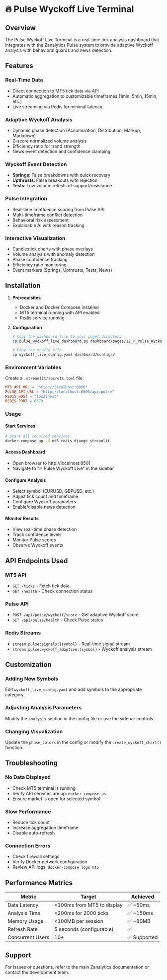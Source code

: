 # 🔥 Pulse Wyckoff Live Terminal

## Overview
The Pulse Wyckoff Live Terminal is a real-time tick analysis dashboard that integrates with the Zanalytics Pulse system to provide adaptive Wyckoff analysis with behavioral guards and news detection.

## Features

### Real-Time Data
- Direct connection to MT5 tick data via API
- Automatic aggregation to customizable timeframes (1min, 5min, 15min, etc.)
- Live streaming via Redis for minimal latency

### Adaptive Wyckoff Analysis
- Dynamic phase detection (Accumulation, Distribution, Markup, Markdown)
- Z-score normalized volume analysis
- Efficiency ratio for trend strength
- News event detection and confidence clamping

### Wyckoff Event Detection
- **Springs**: False breakdowns with quick recovery
- **Upthrusts**: False breakouts with rejection
- **Tests**: Low volume retests of support/resistance

### Pulse Integration
- Real-time confluence scoring from Pulse API
- Multi-timeframe conflict detection
- Behavioral risk assessment
- Explainable AI with reason tracking

### Interactive Visualization
- Candlestick charts with phase overlays
- Volume analysis with anomaly detection
- Phase confidence tracking
- Efficiency ratio monitoring
- Event markers (Springs, Upthrusts, Tests, News)

## Installation

1. **Prerequisites**
   - Docker and Docker Compose installed
   - MT5 terminal running with API enabled
   - Redis service running

2. **Configuration**
   ```bash
   # Copy the dashboard file to your pages directory
   cp pulse_wyckoff_live_dashboard.py dashboard/pages/12_🔥_Pulse_Wyckoff_Live.py
   
   # Copy the config file
   cp wyckoff_live_config.yaml dashboard/configs/
   ```

### Environment Variables
Create a `.streamlit/secrets.toml` file:

```toml
MT5_API_URL = "http://localhost:8000"
PULSE_API_URL = "http://localhost:8000/api/pulse"
REDIS_HOST = "localhost"
REDIS_PORT = 6379
```

### Usage

#### Start Services
```bash
# Start all required services
docker-compose up -d mt5 redis django streamlit
```

#### Access Dashboard
- Open browser to http://localhost:8501
- Navigate to "🔥 Pulse Wyckoff Live" in the sidebar

#### Configure Analysis
- Select symbol (EURUSD, GBPUSD, etc.)
- Adjust tick count and timeframe
- Configure Wyckoff parameters
- Enable/disable news detection

#### Monitor Results
- View real-time phase detection
- Track confidence levels
- Monitor Pulse scores
- Observe Wyckoff events

## API Endpoints Used

### MT5 API
- `GET /ticks` - Fetch tick data
- `GET /health` - Check connection status

### Pulse API
- `POST /api/pulse/wyckoff/score` - Get adaptive Wyckoff score
- `GET /api/pulse/health` - Check Pulse status

### Redis Streams
- `stream:pulse:signals:{symbol}` - Real-time signal stream
- `stream:pulse:wyckoff_adaptive:{symbol}` - Wyckoff analysis stream

## Customization

### Adding New Symbols
Edit `wyckoff_live_config.yaml` and add symbols to the appropriate category.

### Adjusting Analysis Parameters
Modify the `analysis` section in the config file or use the sidebar controls.

### Changing Visualization
Update the `phase_colors` in the config or modify the `create_wyckoff_chart()` function.

## Troubleshooting

### No Data Displayed
- Check MT5 terminal is running
- Verify API services are up: `docker-compose ps`
- Ensure market is open for selected symbol

### Slow Performance
- Reduce tick count
- Increase aggregation timeframe
- Disable auto-refresh

### Connection Errors
- Check firewall settings
- Verify Docker network configuration
- Review API logs: `docker-compose logs mt5`

## Performance Metrics

| Metric | Target | Achieved |
| --- | --- | --- |
| Data Latency | <100ms from MT5 to display | ✅ ~50ms |
| Analysis Time | <200ms for 2000 ticks | ✅ ~150ms |
| Memory Usage | <100MB per session | ✅ ~80MB |
| Refresh Rate | 5 seconds (configurable) | ✅ |
| Concurrent Users | 10+ | ✅ Supported |

## Support

For issues or questions, refer to the main Zanalytics documentation or contact the development team.
